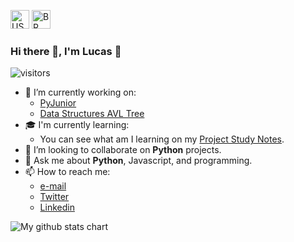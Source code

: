<a href="#"><img src="https://emojipedia-us.s3.dualstack.us-west-1.amazonaws.com/thumbs/120/apple/285/flag-united-states_1f1fa-1f1f8.png" alt="US" width="30px"></a>
<a href="https://github.com/snlucas/snlucas/blob/main/README_BR.md"><img src="https://emojipedia-us.s3.dualstack.us-west-1.amazonaws.com/thumbs/120/apple/285/flag-brazil_1f1e7-1f1f7.png" alt="BR" width="30px"></a>


### Hi there 👋, I'm Lucas 🙂
![visitors](https://visitor-badge.laobi.icu/badge?page_id=snlucas.visitor-badge)

- 🚀 I’m currently working on:
  - [PyJunior](https://github.com/snlucas/PyJunior)
  - [Data Structures AVL Tree](https://github.com/snlucas/Trab_DS_Arvores)
- 🎓 I'm currently learning:
  - You can see what am I learning on my [Project Study Notes](https://github.com/users/snlucas/projects/5).
- 👯 I’m looking to collaborate on **Python** projects.
- 💬 Ask me about **Python**, Javascript, and programming.
- 📫 How to reach me:
  - [e-mail](mailto:lucas.lambda.101@gmail.com)
  - [Twitter](https://twitter.com/synclucas)
  - [Linkedin](https://www.linkedin.com/in/sn-lucas/)


<img src="https://github-readme-stats.vercel.app/api?username=snlucas&&show_icons=true&title_color=d11b54&icon_color=a8066a&text_color=37d368&bg_color=191919" alt="My github stats chart">
